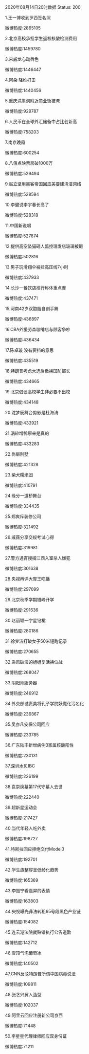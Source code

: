 2020年08月14日20时数据
Status: 200

1.王一博收到罗西签名照

微博热度:2865105

2.北京高校承担学生返校核酸检测费用

微博热度:1459780

3.宋威龙心动唇色

微博热度:1446447

4.阿朵 降维打击

微博热度:1440456

5.重庆洪崖洞附近商业街被淹

微博热度:929787

6.人民币在全球外汇储备中占比创新高

微博热度:758203

7.南京晚霞

微博热度:600254

8.八佰点映票房破1000万

微博热度:529494

9.赵立坚用黑客帝国回应美要建清洁网络

微博热度:528594

10.李健说李宇春长高了

微博热度:528318

11.中国新说唱

微博热度:527874

12.提供高空坠猫砸人监控理发店玻璃被砸

微博热度:502816

13.男子玩滑翔伞被挂高压线7小时

微博热度:437933

14.长沙一餐饮店推行称体重点餐

微博热度:437471

15.河南42岁双胞胎自创手舞

微博热度:436897

16.CBA外援劳森咖啡店与顾客争吵

微博热度:436434

17.陈卓璇 没有要挡的意思

微博热度:435519

18.特朗普考虑大选后撤换国防部长

微博热度:434665

19.北京倡议高校学生非必要不出校

微博热度:434148

20.沈梦辰舞台剪影是杜海涛

微博热度:433921

21.涡轮增鸭原来是真的

微博热度:433283

22.尚层别墅

微博热度:421328

23.柴犬糯米团

微博热度:410791

24.缘分一道桥舞台

微博热度:334435

25.郑爽斥装修公司

微博热度:321492

26.戚薇分享交规考试心得

微博热度:319981

27.警方通宵搜捕江西入室杀人嫌犯

微博热度:301638

28.央视再评大胃王吃播

微博热度:297099

29.北京秋季学期错峰开学

微博热度:291636

30.赵丽颖一字星钻裙

微博热度:280186

31.徐梦洁打破女子50米短跑记录

微博热度:270655

32.乘风破浪的姐姐复活换位战

微博热度:268047

33.阴阳师服务器

微博热度:246912

34.外交部谴责美将孔子学院妖魔化污名化

微博热度:236867

35.吴亦凡安保公司回应

微博热度:233785

36.广东陆丰新增病例3家属核酸阳性

微博热度:230131

37.深圳水贝IBC

微博热度:226199

38.袁崇焕墓第17代守墓人去世

微博热度:222440

39.超新星运动会

微博热度:217427

40.当代年轻人吃外卖

微博热度:198727

41.特斯拉回应拒绝交付Model3

微博热度:192701

42.学生族整容呈低龄化趋势

微博热度:165369

43.李振宁看嘉羿的表情

微博热度:163803

44.央视曝光非法转租95号段黑色产业链

微博热度:154082

45.连云港法院就贴错执行公告道歉

微博热度:142712

46.雪顶气泡葡萄冰

微博热度:140502

47.CNN反驳特朗普所谓中国病毒说法

微博热度:109811

48.张艺兴翼人造型

微博热度:102037

49.阿里云回应注册新公司京西

微博热度:71448

50.李星星代理律师回应双身份证

微博热度:71211

